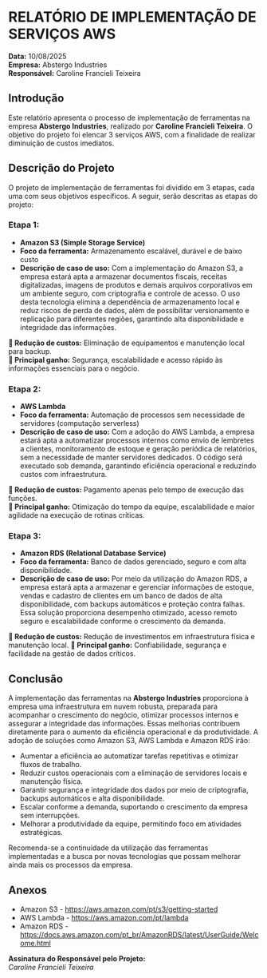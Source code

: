 # RELATÓRIO DE IMPLEMENTAÇÃO DE SERVIÇOS AWS

**Data:** 10/08/2025  
**Empresa:** Abstergo Industries  
**Responsável:** Caroline Francieli Teixeira

## Introdução

Este relatório apresenta o processo de implementação de ferramentas na empresa **Abstergo Industries**, realizado por **Caroline Francieli Teixeira**. O objetivo do projeto foi elencar 3 serviços AWS, com a finalidade de realizar diminuição de custos imediatos.

## Descrição do Projeto

O projeto de implementação de ferramentas foi dividido em 3 etapas, cada uma com seus objetivos específicos. A seguir, serão descritas as etapas do projeto:

### Etapa 1:

- **Amazon S3 (Simple Storage Service)**
- **Foco da ferramenta:** Armazenamento escalável, durável e de baixo custo
- **Descrição de caso de uso:** Com a implementação do Amazon S3, a empresa estará apta a armazenar documentos fiscais, receitas digitalizadas, imagens de produtos e demais arquivos corporativos em um ambiente seguro, com criptografia e controle de acesso. O uso desta tecnologia elimina a dependência de armazenamento local e reduz riscos de perda de dados, além de possibilitar versionamento e replicação para diferentes regiões, garantindo alta disponibilidade e integridade das informações.

**🔽 Redução de custos:** Eliminação de equipamentos e manutenção local para backup. <br> 
**🔼 Principal ganho:** Segurança, escalabilidade e acesso rápido às informações essenciais para o negócio.

### Etapa 2:

- **AWS Lambda**
- **Foco da ferramenta:** Automação de processos sem necessidade de servidores (computação serverless)
- **Descrição de caso de uso:** Com a adoção do AWS Lambda, a empresa estará apta a automatizar processos internos como envio de lembretes a clientes, monitoramento de estoque e geração periódica de relatórios, sem a necessidade de manter servidores dedicados. O código será executado sob demanda, garantindo eficiência operacional e reduzindo custos com infraestrutura.

**🔽 Redução de custos:** Pagamento apenas pelo tempo de execução das funções. <br>
**🔼 Principal ganho:** Otimização do tempo da equipe, escalabilidade e maior agilidade na execução de rotinas críticas.

### Etapa 3:

- **Amazon RDS (Relational Database Service)**
- **Foco da ferramenta:** Banco de dados gerenciado, seguro e com alta disponibilidade.
- **Descrição de caso de uso:** Por meio da utilização do Amazon RDS, a empresa estará apta a armazenar e gerenciar informações de estoque, vendas e cadastro de clientes em um banco de dados de alta disponibilidade, com backups automáticos e proteção contra falhas. Essa solução proporciona desempenho otimizado, acesso remoto seguro e escalabilidade conforme o crescimento da demanda.

**🔽 Redução de custos:** Redução de investimentos em infraestrutura física e manutenção local.
**🔼 Principal ganho:** Confiabilidade, segurança e facilidade na gestão de dados críticos.

## Conclusão

A implementação das ferramentas na **Abstergo Industries** proporciona à empresa uma infraestrutura em nuvem robusta, preparada para acompanhar o crescimento do negócio, otimizar processos internos e assegurar a integridade das informações. Essas melhorias contribuem diretamente para o aumento da eficiência operacional e da produtividade. 
A adoção de soluções como Amazon S3, AWS Lambda e Amazon RDS irão: 
- Aumentar a eficiência ao automatizar tarefas repetitivas e otimizar fluxos de trabalho.
- Reduzir custos operacionais com a eliminação de servidores locais e manutenção física.
- Garantir segurança e integridade dos dados por meio de criptografia, backups automáticos e alta disponibilidade.
- Escalar conforme a demanda, suportando o crescimento da empresa sem interrupções.
- Melhorar a produtividade da equipe, permitindo foco em atividades estratégicas.

Recomenda-se a continuidade da utilização das ferramentas implementadas e a busca por novas tecnologias que possam melhorar ainda mais os processos da empresa.

## Anexos

- Amazon S3 - https://aws.amazon.com/pt/s3/getting-started
- AWS Lambda - https://aws.amazon.com/pt/lambda
- Amazon RDS - https://docs.aws.amazon.com/pt_br/AmazonRDS/latest/UserGuide/Welcome.html

**Assinatura do Responsável pelo Projeto:**  
*Caroline Francieli Teixeira*
